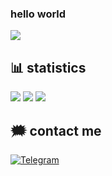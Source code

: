 ### hello world

![](https://komarev.com/ghpvc/?username=pydragon1&label=Profile%20views&color=0e75b6&style=flat)

## 📊 statistics
![](http://github-profile-summary-cards.vercel.app/api/cards/profile-details?username=pydrag0n&theme=dark)
![](http://github-profile-summary-cards.vercel.app/api/cards/stats?username=pydrag0n&theme=dark) 
![](http://github-profile-summary-cards.vercel.app/api/cards/repos-per-language?username=pydrag0n&theme=dark)

## 🗯 contact me
<a href="https://t.me/pydrag0n">![Telegram](https://img.shields.io/badge/Telegram-2CA5E0?style=for-the-badge&logo=telegram&logoColor=white)</a>

